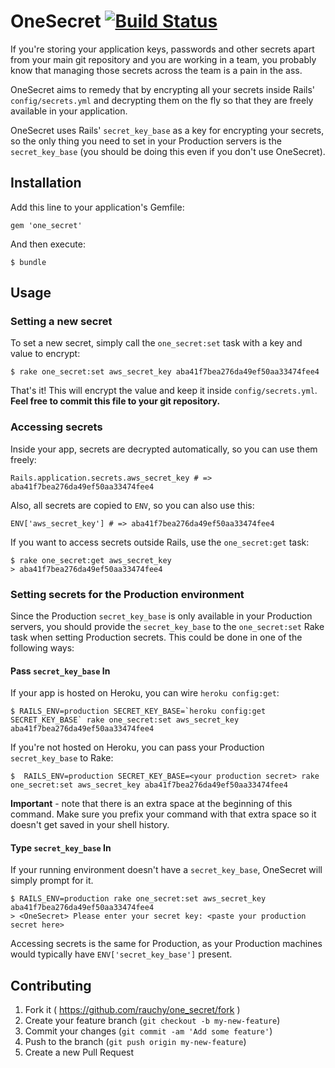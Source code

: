 # OneSecret [![Build Status](https://travis-ci.org/rauchy/one-secret.svg)](https://travis-ci.org/rauchy/one-secret)

If you're storing your application keys, passwords and other secrets apart
from your main git repository and you are working in a team, you
probably know that managing those secrets across the team is a pain in
the ass.

OneSecret aims to remedy that by encrypting all your secrets
inside Rails' `config/secrets.yml` and decrypting them on the fly so that they are freely
available in your application.

OneSecret uses Rails' `secret_key_base` as a key for encrypting your
secrets, so the only thing you need to set in your Production servers is the `secret_key_base` (you should be doing this even if you don't use OneSecret).

## Installation

Add this line to your application's Gemfile:

    gem 'one_secret'

And then execute:

    $ bundle

## Usage

### Setting a new secret

To set a new secret, simply call the `one_secret:set` task with a key and value to encrypt:

    $ rake one_secret:set aws_secret_key aba41f7bea276da49ef50aa33474fee4

That's it! This will encrypt the value and keep it inside
`config/secrets.yml`. **Feel free to commit this file to your git
repository.**

### Accessing secrets

Inside your app, secrets are decrypted automatically, so you can use them freely:

    Rails.application.secrets.aws_secret_key # => aba41f7bea276da49ef50aa33474fee4

Also, all secrets are copied to `ENV`, so you can also use this:

    ENV['aws_secret_key'] # => aba41f7bea276da49ef50aa33474fee4

If you want to access secrets outside Rails, use the `one_secret:get`
task:

    $ rake one_secret:get aws_secret_key
    > aba41f7bea276da49ef50aa33474fee4
    
### Setting secrets for the Production environment

Since the Production `secret_key_base` is only available in your Production servers, you should provide the `secret_key_base` to the `one_secret:set` Rake task when setting Production secrets. This could be done in one of the following ways:

#### Pass `secret_key_base` In

If your app is hosted on Heroku, you can wire `heroku config:get`:

    $ RAILS_ENV=production SECRET_KEY_BASE=`heroku config:get SECRET_KEY_BASE` rake one_secret:set aws_secret_key aba41f7bea276da49ef50aa33474fee4

If you're not hosted on Heroku, you can pass your Production `secret_key_base` to Rake:

    $  RAILS_ENV=production SECRET_KEY_BASE=<your production secret> rake one_secret:set aws_secret_key aba41f7bea276da49ef50aa33474fee4
    
**Important** - note that there is an extra space at the beginning of this command. Make sure you prefix your command with that extra space so it doesn't get saved in your shell history.

#### Type `secret_key_base` In

If your running environment doesn't have a `secret_key_base`, OneSecret will simply prompt for it.

    $ RAILS_ENV=production rake one_secret:set aws_secret_key aba41f7bea276da49ef50aa33474fee4
    > <OneSecret> Please enter your secret key: <paste your production secret here>

Accessing secrets is the same for Production, as your Production machines would typically have `ENV['secret_key_base']` present.

## Contributing

1. Fork it ( https://github.com/rauchy/one_secret/fork )
2. Create your feature branch (`git checkout -b my-new-feature`)
3. Commit your changes (`git commit -am 'Add some feature'`)
4. Push to the branch (`git push origin my-new-feature`)
5. Create a new Pull Request
